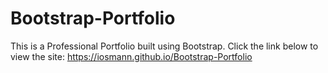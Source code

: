 # Bootstrap-Portfolio

This is a Professional Portfolio built using Bootstrap. Click the link below to view the site: https://iosmann.github.io/Bootstrap-Portfolio
